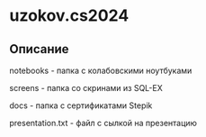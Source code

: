 # uzokov.cs2024

## Описание
notebooks - папка с колабовскими ноутбуками

screens - папка со скринами из SQL-EX

docs - папка с сертификатами Stepik

presentation.txt - файл с сылкой на презентацию
